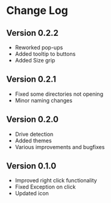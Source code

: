 # Change Log

## Version 0.2.2

- Reworked pop-ups
- Added tooltip to buttons
- Added Size grip

## Version 0.2.1

- Fixed some directories not opening
- Minor naming changes

## Version 0.2.0

- Drive detection
- Added themes
- Various improvements and bugfixes

## Version 0.1.0

- Improved right click functionality
- Fixed Exception on click
- Updated icon
